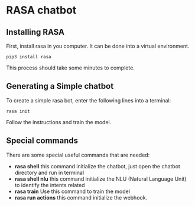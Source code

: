 # RASA chatbot
## Installing RASA
First, install rasa in you computer. It can be done into a virtual environment.
```
pip3 install rasa
```
This process should take some minutes to complete.

## Generating a Simple chatbot
To create a simple rasa bot, enter the following lines into  a terminal:
```
rasa init
```
Follow the instructions and train the model.

## Special commands
There are some special useful commands that are needed:
* **rasa shell** this command initialize the chatbot, just open the chatbot directory and run in terminal
* **rasa shell nlu** this command initialize the NLU (Natural Language Unit) to identify the intents related
* **rasa train** Use this command to train the model
* **rasa run actions** this command initialize the webhook.
